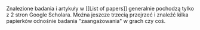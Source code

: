 Znalezione badania i artykuły w [[List of papers]] generalnie pochodzą tylko z 2 stron Google Scholara. Można jeszcze trzecią przejrzeć i znaleźć kilka papierków odnośnie badania "zaangażowania" w grach czy coś.